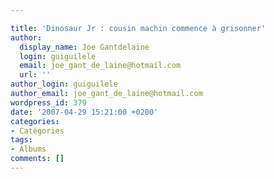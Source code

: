 ```yaml
---

title: 'Dinosaur Jr : cousin machin commence à grisonner'
author:
  display_name: Joe Gantdelaine
  login: guiguilele
  email: joe_gant_de_laine@hotmail.com
  url: ''
author_login: guiguilele
author_email: joe_gant_de_laine@hotmail.com
wordpress_id: 379
date: '2007-04-29 15:21:00 +0200'
categories:
- Catégories
tags:
- Albums
comments: []
---
```

<object width="480" height="385"><param name="movie" value="http://www.youtube.com/v/OJI7tVDO2QA&hl=fr_FR&fs=1&"></param><param name="allowFullScreen" value="true"></param><param name="allowscriptaccess" value="always"></param><embed src="http://www.youtube.com/v/OJI7tVDO2QA&hl=fr_FR&fs=1&" type="application/x-shockwave-flash" allowscriptaccess="always" allowfullscreen="true" width="480" height="385"></embed></object>
